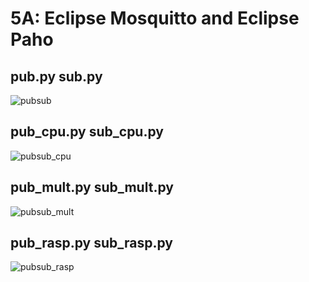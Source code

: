 # 5A: Eclipse Mosquitto and Eclipse Paho

## pub.py sub.py
![pubsub](https://user-images.githubusercontent.com/65480784/169724216-f543ec42-37ab-4069-8942-5e1c2664c4c1.PNG)

## pub_cpu.py sub_cpu.py 
![pubsub_cpu](https://user-images.githubusercontent.com/65480784/169724226-18c4d0cf-3eac-4681-ac8f-142f3b05fcd9.PNG)

## pub_mult.py sub_mult.py
![pubsub_mult](https://user-images.githubusercontent.com/65480784/169724234-53aa1d4f-5c11-4c31-99c1-9e465e29c12d.PNG)

## pub_rasp.py sub_rasp.py
![pubsub_rasp](https://user-images.githubusercontent.com/65480784/169724243-5ea57e4b-cf5f-4abd-bbe1-e3d1bdbb7eee.PNG)

